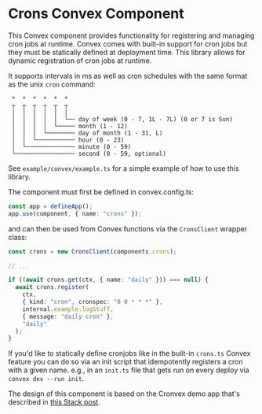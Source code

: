 # Crons Convex Component

This Convex component provides functionality for registering and managing cron
jobs at runtime. Convex comes with built-in support for cron jobs but they must
be statically defined at deployment time. This library allows for dynamic
registration of cron jobs at runtime.

It supports intervals in ms as well as cron schedules with the same format as
the unix `cron` command:

```
 *  *  *  *  *  *
 ┬  ┬  ┬  ┬  ┬  ┬
 │  │  │  │  │  |
 │  │  │  │  │  └── day of week (0 - 7, 1L - 7L) (0 or 7 is Sun)
 │  │  │  │  └───── month (1 - 12)
 │  │  │  └──────── day of month (1 - 31, L)
 │  │  └─────────── hour (0 - 23)
 │  └────────────── minute (0 - 59)
 └───────────────── second (0 - 59, optional)
```

See `example/convex/example.ts` for a simple example of how to use this library.

The component must first be defined in convex.config.ts:

```typescript
const app = defineApp();
app.use(component, { name: "crons" });
```

and can then be used from Convex functions via the `CronsClient` wrapper class:

```typescript
const crons = new CronsClient(components.crons);

// ...

if ((await crons.get(ctx, { name: "daily" })) === null) {
  await crons.register(
    ctx,
    { kind: "cron", cronspec: "0 0 * * *" },
    internal.example.logStuff,
    { message: "daily cron" },
    "daily"
  );
}
```

If you'd like to statically define cronjobs like in the built-in `crons.ts`
Convex feature you can do so via an init script that idempotently registers a
cron with a given name. e.g., in an `init.ts` file that gets run on every
deploy via `convex dev --run init`.

The design of this component is based on the Cronvex demo app that's described in
[this Stack post](https://stack.convex.dev/cron-jobs).
